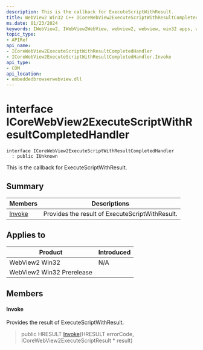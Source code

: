 ```yaml
---
description: This is the callback for ExecuteScriptWithResult.
title: WebView2 Win32 C++ ICoreWebView2ExecuteScriptWithResultCompletedHandler
ms.date: 01/23/2024
keywords: IWebView2, IWebView2WebView, webview2, webview, win32 apps, win32, edge, ICoreWebView2, ICoreWebView2Controller, browser control, edge html, ICoreWebView2ExecuteScriptWithResultCompletedHandler
topic_type: 
- APIRef
api_name:
- ICoreWebView2ExecuteScriptWithResultCompletedHandler
- ICoreWebView2ExecuteScriptWithResultCompletedHandler.Invoke
api_type:
- COM
api_location:
- embeddedbrowserwebview.dll
---
```


# interface ICoreWebView2ExecuteScriptWithResultCompletedHandler

```
interface ICoreWebView2ExecuteScriptWithResultCompletedHandler
  : public IUnknown
```

This is the callback for ExecuteScriptWithResult.

## Summary

 Members                        | Descriptions
--------------------------------|---------------------------------------------
[Invoke](#invoke) | Provides the result of ExecuteScriptWithResult.

## Applies to

Product                         | Introduced
--------------------------------|---------------------------------------------
WebView2 Win32            |    N/A
WebView2 Win32 Prerelease |    

## Members

#### Invoke

Provides the result of ExecuteScriptWithResult.

> public HRESULT [Invoke](#invoke)(HRESULT errorCode, ICoreWebView2ExecuteScriptResult * result)

